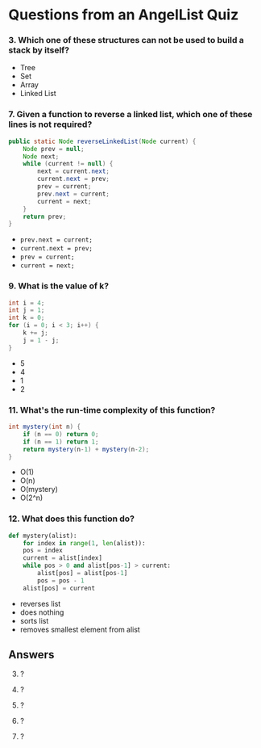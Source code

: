 # Questions from an AngelList Quiz


### 3. Which one of these structures can not be used to build a stack by itself?
- Tree
- Set
- Array
- Linked List



### 7. Given a function to reverse a linked list, which one of these lines is not required?

``` java
public static Node reverseLinkedList(Node current) {
    Node prev = null;
    Node next;
    while (current != null) {
        next = current.next;
        current.next = prev;
        prev = current;
        prev.next = current;
        current = next;
    }
    return prev;
}
```
* `prev.next = current;`
* `current.next = prev;`
* `prev = current;`
* `current = next;`



### 9. What is the value of k?

``` java
int i = 4;
int j = 1;
int k = 0;
for (i = 0; i < 3; i++) {
    k += j;
    j = 1 - j;
}
```
* 5
* 4
* 1
* 2



### 11. What's the run-time complexity of this function?

``` java
int mystery(int n) {
    if (n == 0) return 0;
    if (n == 1) return 1;
    return mystery(n-1) + mystery(n-2);
}
```

* O(1)
* O(n)
* O(mystery)
* O(2^n)



### 12. What does this function do?

``` python
def mystery(alist):
    for index in range(1, len(alist)):
    pos = index
    current = alist[index]
    while pos > 0 and alist[pos-1] > current:
        alist[pos] = alist[pos-1]
        pos = pos - 1
    alist[pos] = current
```

* reverses list
* does nothing
* sorts list
* removes smallest element from alist



## Answers

3. ?

7. ?

9. ?

11. ?

12. ?
